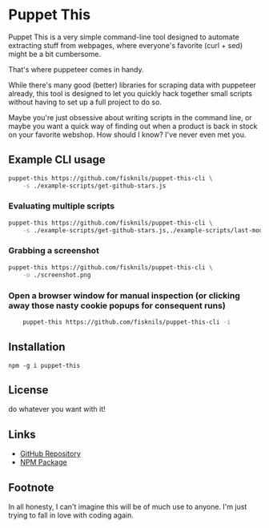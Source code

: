 # Puppet This
Puppet This is a very simple command-line tool designed to automate extracting stuff from webpages, where everyone's favorite (curl + sed) might be a bit cumbersome.

That's where puppeteer comes in handy.

While there's many good (better) libraries for scraping data with puppeteer already, this tool is designed to let you quickly hack together small scripts without having to set up a full project to do so.

Maybe you're just obsessive about writing scripts in the command line, or maybe you want a quick way of finding out when a product is back in stock on your favorite webshop. 
How should I know? I've never even met you.

## Example CLI usage
```bash
puppet-this https://github.com/fisknils/puppet-this-cli \
    -s ./example-scripts/get-github-stars.js
```

### Evaluating multiple scripts
```bash
puppet-this https://github.com/fisknils/puppet-this-cli \
    -s ./example-scripts/get-github-stars.js,./example-scripts/last-modified.js
```

### Grabbing a screenshot
```bash
puppet-this https://github.com/fisknils/puppet-this-cli \
    -o ./screenshot.png
```

### Open a browser window for manual inspection (or clicking away those nasty cookie popups for consequent runs)
```bash
    puppet-this https://github.com/fisknils/puppet-this-cli -i
```

## Installation
```npm -g i puppet-this```

## License
do whatever you want with it!

## Links
- [GitHub Repository](https://github.com/fisknils/puppet-this-cli)
- [NPM Package](https://npmjs.com/package/puppet-this)

## Footnote
In all honesty, I can't imagine this will be of much use to anyone.
I'm just trying to fall in love with coding again.
